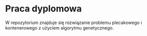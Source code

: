 # Praca dyplomowa
W repozytorium znajduje się rozwiązanie problemu plecakowego i kontenerowego z użyciem algorytmu genetycznego.

